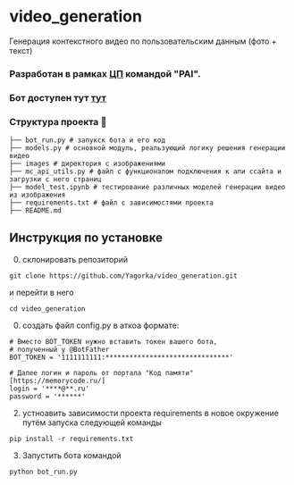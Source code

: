 # video_generation
Генерация контекстного видео по пользовательским данным (фото + текст)

### Разработан в рамках [ЦП](https://фиц2024.рф/hackathon#case16) командой "PAI".

### Бот доступен тут [тут](https://t.me/memorycode_bot)

### Структура проекта 🧱

```
├── bot_run.py # запукск бота и его код
├── models.py # основной модуль, реальзующий логику решения генерации видео
├── images # директория с изображениями
├── mc_api_utils.py # файл с функционалом подключения к апи ссайта и загрузки с него страниц
├── model_test.ipynb # тестирование различных моделей генерации видео из изображения
├── requirements.txt # файл с зависимостями проекта
├── README.md
```


## Инструкция по установке

0. склонировать репозиторий

```
git clone https://github.com/Yagorka/video_generation.git
```

и перейти в него
```
cd video_generation
```

0. создать файл config.py в аткоа формате:
```
# Вместо BOT_TOKEN нужно вставить токен вашего бота,
# полученный у @BotFather
BOT_TOKEN = '1111111111:*******************************'

# Далее логин и пароль от портала "Код памяти" [https://memorycode.ru/]
login = '****@**.ru'
password = '******'
```

2. устноавить зависимости проекта requirements в новое окружение путём запуска следующей команды

```
pip install -r requirements.txt
```
3. Запустить бота командой 
```
python bot_run.py
```
